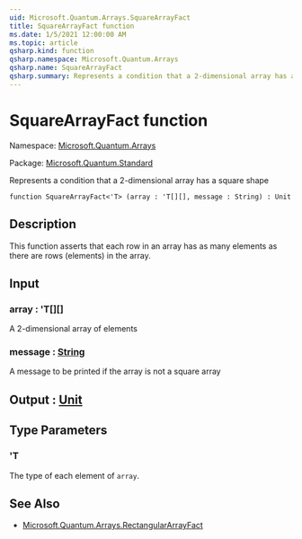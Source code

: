 ```yaml
---
uid: Microsoft.Quantum.Arrays.SquareArrayFact
title: SquareArrayFact function
ms.date: 1/5/2021 12:00:00 AM
ms.topic: article
qsharp.kind: function
qsharp.namespace: Microsoft.Quantum.Arrays
qsharp.name: SquareArrayFact
qsharp.summary: Represents a condition that a 2-dimensional array has a square shape
---
```


# SquareArrayFact function

Namespace: [Microsoft.Quantum.Arrays](xref:Microsoft.Quantum.Arrays)

Package: [Microsoft.Quantum.Standard](https://nuget.org/packages/Microsoft.Quantum.Standard)


Represents a condition that a 2-dimensional array has a square shape

```qsharp
function SquareArrayFact<'T> (array : 'T[][], message : String) : Unit
```


## Description

This function asserts that each row in an array hasas many elements as there are rows (elements) in the array.

## Input

### array : 'T[][]

A 2-dimensional array of elements


### message : [String](xref:microsoft.quantum.lang-ref.string)

A message to be printed if the array is not a square array



## Output : [Unit](xref:microsoft.quantum.lang-ref.unit)



## Type Parameters

### 'T

The type of each element of `array`.

## See Also

- [Microsoft.Quantum.Arrays.RectangularArrayFact](xref:Microsoft.Quantum.Arrays.RectangularArrayFact)